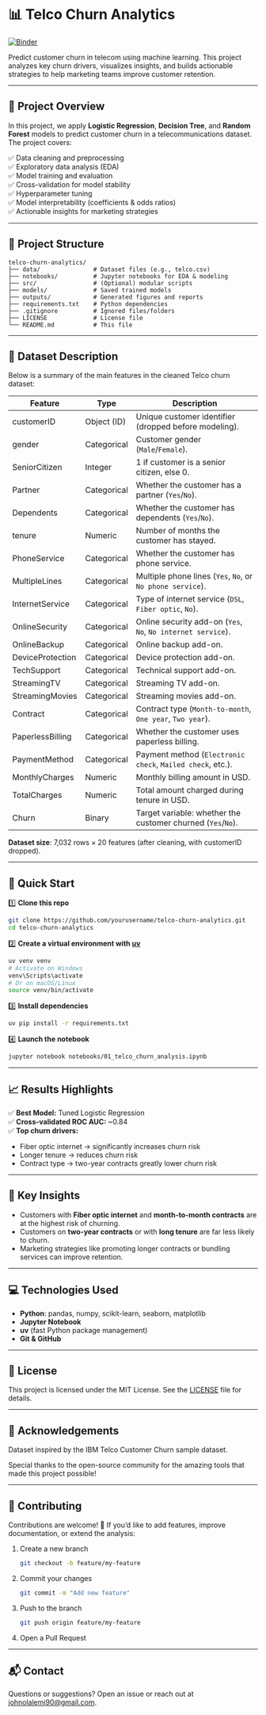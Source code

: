 # 📊 Telco Churn Analytics

[![Binder](https://mybinder.org/badge_logo.svg)](https://mybinder.org/v2/gh/yourusername/telco-churn-analytics/HEAD)

Predict customer churn in telecom using machine learning. This project analyzes key churn drivers, visualizes insights, and builds actionable strategies to help marketing teams improve customer retention.

---

## 📌 Project Overview

In this project, we apply **Logistic Regression**, **Decision Tree**, and **Random Forest** models to predict customer churn in a telecommunications dataset. The project covers:

✅ Data cleaning and preprocessing  
✅ Exploratory data analysis (EDA)  
✅ Model training and evaluation  
✅ Cross-validation for model stability  
✅ Hyperparameter tuning  
✅ Model interpretability (coefficients & odds ratios)  
✅ Actionable insights for marketing strategies

---

## 📂 Project Structure

```plaintext
telco-churn-analytics/
├── data/               # Dataset files (e.g., telco.csv)
├── notebooks/          # Jupyter notebooks for EDA & modeling
├── src/                # (Optional) modular scripts
├── models/             # Saved trained models
├── outputs/            # Generated figures and reports
├── requirements.txt    # Python dependencies
├── .gitignore          # Ignored files/folders
├── LICENSE             # License file
└── README.md           # This file
```

---

## 📄 Dataset Description

Below is a summary of the main features in the cleaned Telco churn dataset:

| Feature              | Type         | Description                                                |
|----------------------|--------------|------------------------------------------------------------|
| customerID           | Object (ID)  | Unique customer identifier (dropped before modeling).      |
| gender               | Categorical  | Customer gender (`Male`/`Female`).                         |
| SeniorCitizen        | Integer      | 1 if customer is a senior citizen, else 0.                 |
| Partner              | Categorical  | Whether the customer has a partner (`Yes`/`No`).           |
| Dependents           | Categorical  | Whether the customer has dependents (`Yes`/`No`).          |
| tenure               | Numeric      | Number of months the customer has stayed.                  |
| PhoneService         | Categorical  | Whether the customer has phone service.                    |
| MultipleLines        | Categorical  | Multiple phone lines (`Yes`, `No`, or `No phone service`). |
| InternetService      | Categorical  | Type of internet service (`DSL`, `Fiber optic`, `No`).     |
| OnlineSecurity       | Categorical  | Online security add-on (`Yes`, `No`, `No internet service`).|
| OnlineBackup         | Categorical  | Online backup add-on.                                      |
| DeviceProtection     | Categorical  | Device protection add-on.                                  |
| TechSupport          | Categorical  | Technical support add-on.                                  |
| StreamingTV          | Categorical  | Streaming TV add-on.                                       |
| StreamingMovies      | Categorical  | Streaming movies add-on.                                   |
| Contract             | Categorical  | Contract type (`Month-to-month`, `One year`, `Two year`).  |
| PaperlessBilling     | Categorical  | Whether the customer uses paperless billing.               |
| PaymentMethod        | Categorical  | Payment method (`Electronic check`, `Mailed check`, etc.). |
| MonthlyCharges       | Numeric      | Monthly billing amount in USD.                             |
| TotalCharges         | Numeric      | Total amount charged during tenure in USD.                 |
| Churn                | Binary       | Target variable: whether the customer churned (`Yes`/`No`).|

**Dataset size**: 7,032 rows × 20 features (after cleaning, with customerID dropped).

---

## 🚀 Quick Start

1️⃣ **Clone this repo**
```bash
git clone https://github.com/yourusername/telco-churn-analytics.git
cd telco-churn-analytics
```

2️⃣ **Create a virtual environment with [uv](https://github.com/astral-sh/uv)**
```bash
uv venv venv
# Activate on Windows
venv\Scripts\activate
# Or on macOS/Linux
source venv/bin/activate
```

3️⃣ **Install dependencies**
```bash
uv pip install -r requirements.txt
```

4️⃣ **Launch the notebook**
```bash
jupyter notebook notebooks/01_telco_churn_analysis.ipynb
```

---

## 📈 Results Highlights

✅ **Best Model:** Tuned Logistic Regression  
✅ **Cross-validated ROC AUC:** ~0.84  
✅ **Top churn drivers:**
- Fiber optic internet → significantly increases churn risk
- Longer tenure → reduces churn risk
- Contract type → two-year contracts greatly lower churn risk

---

## 🔎 Key Insights

- Customers with **Fiber optic internet** and **month-to-month contracts** are at the highest risk of churning.
- Customers on **two-year contracts** or with **long tenure** are far less likely to churn.
- Marketing strategies like promoting longer contracts or bundling services can improve retention.

---

## 💻 Technologies Used

- **Python**: pandas, numpy, scikit-learn, seaborn, matplotlib  
- **Jupyter Notebook**  
- **uv** (fast Python package management)  
- **Git & GitHub**

---

## 📝 License

This project is licensed under the MIT License. See the [LICENSE](LICENSE) file for details.

---

## 🙌 Acknowledgements

Dataset inspired by the IBM Telco Customer Churn sample dataset.

Special thanks to the open-source community for the amazing tools that made this project possible!

---

## 🤝 Contributing

Contributions are welcome! 🚀 If you’d like to add features, improve documentation, or extend the analysis:

1. Create a new branch
   ```bash
   git checkout -b feature/my-feature
   ```
2. Commit your changes
   ```bash
   git commit -m "Add new feature"
   ```
3. Push to the branch
   ```bash
   git push origin feature/my-feature
   ```
4. Open a Pull Request

---

## 📬 Contact

Questions or suggestions? Open an issue or reach out at [johnolalemi90@gmail.com](mailto:johnolalemi90@gmail.com).
